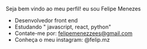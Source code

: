 Seja bem vindo ao meu perfil! eu sou Felipe Menezes

- Desenvolvedor front end
- Estudando " javascript, react, python"
- Contate-me por: felipemenezzees@gmail.com
- Conheça o meu instagram: @felip.mz
